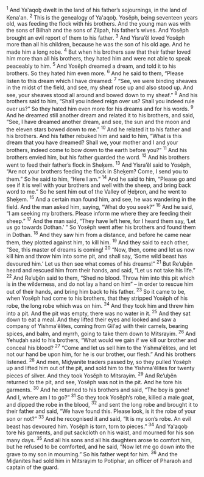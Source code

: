 <sup>1</sup> And Ya‛aqoḇ dwelt in the land of his father’s sojournings, in the land of Kena‛an.
<sup>2</sup> This is the genealogy of Ya‛aqoḇ. Yosĕph, being seventeen years old, was feeding the flock with his brothers. And the young man was with the sons of Bilhah and the sons of Zilpah, his father’s wives. And Yosĕph brought an evil report of them to his father.
<sup>3</sup> And Yisra’ĕl loved Yosĕph more than all his children, because he was the son of his old age. And he made him a long robe.
<sup>4</sup> But when his brothers saw that their father loved him more than all his brothers, they hated him and were not able to speak peaceably to him.
<sup>5</sup> And Yosĕph dreamed a dream, and told it to his brothers. So they hated him even more.
<sup>6</sup> And he said to them, “Please listen to this dream which I have dreamed:
<sup>7</sup> “See, we were binding sheaves in the midst of the field, and see, my sheaf rose up and also stood up. And see, your sheaves stood all around and bowed down to my sheaf.”
<sup>8</sup> And his brothers said to him, “Shall you indeed reign over us? Shall you indeed rule over us?” So they hated him even more for his dreams and for his words.
<sup>9</sup> And he dreamed still another dream and related it to his brothers, and said, “See, I have dreamed another dream, and see, the sun and the moon and the eleven stars bowed down to me.”
<sup>10</sup> And he related it to his father and his brothers. And his father rebuked him and said to him, “What is this dream that you have dreamed? Shall we, your mother and I and your brothers, indeed come to bow down to the earth before you?”
<sup>11</sup> And his brothers envied him, but his father guarded the word.
<sup>12</sup> And his brothers went to feed their father’s flock in Sheḵem.
<sup>13</sup> And Yisra’ĕl said to Yosĕph, “Are not your brothers feeding the flock in Sheḵem? Come, I send you to them.” So he said to him, “Here I am.”
<sup>14</sup> And he said to him, “Please go and see if it is well with your brothers and well with the sheep, and bring back word to me.” So he sent him out of the Valley of Ḥeḇron, and he went to Sheḵem.
<sup>15</sup> And a certain man found him, and see, he was wandering in the field. And the man asked him, saying, “What do you seek?”
<sup>16</sup> And he said, “I am seeking my brothers. Please inform me where they are feeding their sheep.”
<sup>17</sup> And the man said, “They have left here, for I heard them say, ‘Let us go towards Dothan.’ ” So Yosĕph went after his brothers and found them in Dothan.
<sup>18</sup> And they saw him from a distance, and before he came near them, they plotted against him, to kill him.
<sup>19</sup> And they said to each other, “See, this master of dreams is coming!
<sup>20</sup> “Now, then, come and let us now kill him and throw him into some pit, and shall say, ‘Some wild beast has devoured him.’ Let us then see what comes of his dreams!”
<sup>21</sup> But Re’uḇĕn heard and rescued him from their hands, and said, “Let us not take his life.”
<sup>22</sup> And Re’uḇĕn said to them, “Shed no blood. Throw him into this pit which is in the wilderness, and do not lay a hand on him” – in order to rescue him out of their hands, and bring him back to his father.
<sup>23</sup> So it came to be, when Yosĕph had come to his brothers, that they stripped Yosĕph of his robe, the long robe which was on him.
<sup>24</sup> And they took him and threw him into a pit. And the pit was empty, there was no water in it.
<sup>25</sup> And they sat down to eat a meal. And they lifted their eyes and looked and saw a company of Yishma‛ĕlites, coming from Gil‛aḏ with their camels, bearing spices, and balm, and myrrh, going to take them down to Mitsrayim.
<sup>26</sup> And Yehuḏah said to his brothers, “What would we gain if we kill our brother and conceal his blood?
<sup>27</sup> “Come and let us sell him to the Yishma‛ĕlites, and let not our hand be upon him, for he is our brother, our flesh.” And his brothers listened.
<sup>28</sup> And men, Miḏyanite traders passed by, so they pulled Yosĕph up and lifted him out of the pit, and sold him to the Yishma‛ĕlites for twenty pieces of silver. And they took Yosĕph to Mitsrayim.
<sup>29</sup> And Re’uḇĕn returned to the pit, and see, Yosĕph was not in the pit. And he tore his garments.
<sup>30</sup> And he returned to his brothers and said, “The boy is gone! And I, where am I to go?”
<sup>31</sup> So they took Yosĕph’s robe, killed a male goat, and dipped the robe in the blood,
<sup>32</sup> and sent the long robe and brought it to their father and said, “We have found this. Please look, is it the robe of your son or not?”
<sup>33</sup> And he recognised it and said, “It is my son’s robe. An evil beast has devoured him. Yosĕph is torn, torn to pieces.”
<sup>34</sup> And Ya‛aqoḇ tore his garments, and put sackcloth on his waist, and mourned for his son many days.
<sup>35</sup> And all his sons and all his daughters arose to comfort him, but he refused to be comforted, and he said, “Now let me go down into the grave to my son in mourning.” So his father wept for him.
<sup>36</sup> And the Miḏanites had sold him in Mitsrayim to Potiphar, an officer of Pharaoh and captain of the guard.
